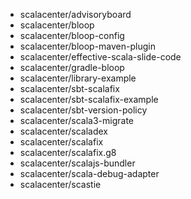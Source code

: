 - scalacenter/advisoryboard
- scalacenter/bloop
- scalacenter/bloop-config
- scalacenter/bloop-maven-plugin
- scalacenter/effective-scala-slide-code
- scalacenter/gradle-bloop
- scalacenter/library-example
- scalacenter/sbt-scalafix
- scalacenter/sbt-scalafix-example
- scalacenter/sbt-version-policy
- scalacenter/scala3-migrate
- scalacenter/scaladex
- scalacenter/scalafix
- scalacenter/scalafix.g8
- scalacenter/scalajs-bundler
- scalacenter/scala-debug-adapter
- scalacenter/scastie
